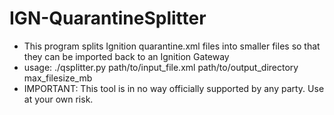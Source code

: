 # IGN-QuarantineSplitter
- This program splits Ignition quarantine.xml files into smaller files so that they can be imported back to an Ignition Gateway
- usage: ./qsplitter.py path/to/input_file.xml path/to/output_directory max_filesize_mb
- IMPORTANT: This tool is in no way officially supported by any party. Use at your own risk.
